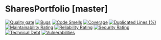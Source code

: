 # SharesPortfolio [master]

[![Quality gate](https://sonarcloud.io/api/project_badges/quality_gate?branch=master&project=DavidNavarreICS_SharesPortfolio1)](https://sonarcloud.io/dashboard?id=DavidNavarreICS_SharesPortfolio1&branch=master)
[![Bugs](https://sonarcloud.io/api/project_badges/measure?branch=master&project=DavidNavarreICS_SharesPortfolio1&metric=bugs)](https://sonarcloud.io/dashboard?id=DavidNavarreICS_SharesPortfolio1&branch=master)
[![Code Smells](https://sonarcloud.io/api/project_badges/measure?branch=master&project=DavidNavarreICS_SharesPortfolio1&metric=code_smells)](https://sonarcloud.io/dashboard?id=DavidNavarreICS_SharesPortfolio1&branch=master)
[![Coverage](https://sonarcloud.io/api/project_badges/measure?branch=master&project=DavidNavarreICS_SharesPortfolio1&metric=coverage)](https://sonarcloud.io/dashboard?id=DavidNavarreICS_SharesPortfolio1&branch=master)
[![Duplicated Lines (%)](https://sonarcloud.io/api/project_badges/measure?branch=master&project=DavidNavarreICS_SharesPortfolio1&metric=duplicated_lines_density)](https://sonarcloud.io/dashboard?id=DavidNavarreICS_SharesPortfolio1&branch=master)
[![Maintainability Rating](https://sonarcloud.io/api/project_badges/measure?branch=master&project=DavidNavarreICS_SharesPortfolio1&metric=sqale_rating)](https://sonarcloud.io/dashboard?id=DavidNavarreICS_SharesPortfolio1&branch=master)
[![Reliability Rating](https://sonarcloud.io/api/project_badges/measure?branch=master&project=DavidNavarreICS_SharesPortfolio1&metric=reliability_rating)](https://sonarcloud.io/dashboard?id=DavidNavarreICS_SharesPortfolio1&branch=master)
[![Security Rating](https://sonarcloud.io/api/project_badges/measure?branch=master&project=DavidNavarreICS_SharesPortfolio1&metric=security_rating)](https://sonarcloud.io/dashboard?id=DavidNavarreICS_SharesPortfolio1&branch=master)
[![Technical Debt](https://sonarcloud.io/api/project_badges/measure?branch=master&project=DavidNavarreICS_SharesPortfolio1&metric=sqale_index)](https://sonarcloud.io/dashboard?id=DavidNavarreICS_SharesPortfolio1&branch=master)
[![Vulnerabilities](https://sonarcloud.io/api/project_badges/measure?branch=master&project=DavidNavarreICS_SharesPortfolio1&metric=vulnerabilities)](https://sonarcloud.io/dashboard?id=DavidNavarreICS_SharesPortfolio1&branch=master)
